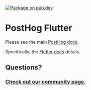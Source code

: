 [![Package on pub.dev][pubdev_badge]][pubdev_link]

# PostHog Flutter

Please see the main [PostHog docs](https://posthog.com/docs).

Specifically, the [Flutter docs](https://posthog.com/docs/libraries/flutter) details.

## Questions?

### [Check out our community page.](https://posthog.com/posts)

[pubdev_badge]: https://img.shields.io/pub/v/posthog_flutter
[pubdev_link]: https://pub.dev/packages/posthog_flutter
